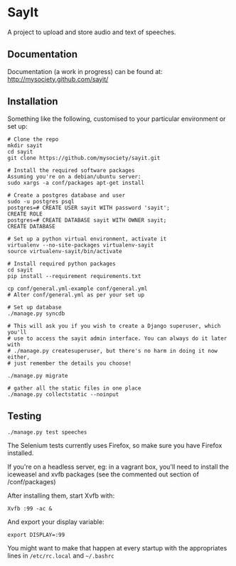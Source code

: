 SayIt
=====

A project to upload and store audio and text of speeches.

Documentation
-------------
Documentation (a work in progress) can be found at: http://mysociety.github.com/sayit/

Installation
------------

Something like the following, customised to your particular environment or set up:

    # Clone the repo
    mkdir sayit
    cd sayit
    git clone https://github.com/mysociety/sayit.git

    # Install the required software packages
    Assuming you're on a debian/ubuntu server:
    sudo xargs -a conf/packages apt-get install

    # Create a postgres database and user
    sudo -u postgres psql
    postgres=# CREATE USER sayit WITH password 'sayit';
    CREATE ROLE
    postgres=# CREATE DATABASE sayit WITH OWNER sayit;
    CREATE DATABASE

    # Set up a python virtual environment, activate it
    virtualenv --no-site-packages virtualenv-sayit
    source virtualenv-sayit/bin/activate

    # Install required python packages
    cd sayit
    pip install --requirement requirements.txt

    cp conf/general.yml-example conf/general.yml
    # Alter conf/general.yml as per your set up

    # Set up database
    ./manage.py syncdb

    # This will ask you if you wish to create a Django superuser, which you'll
    # use to access the sayit admin interface. You can always do it later with
    # ./manage.py createsuperuser, but there's no harm in doing it now either,
    # just remember the details you choose!

    ./manage.py migrate

    # gather all the static files in one place
    ./manage.py collectstatic --noinput

Testing
-------

    ./manage.py test speeches

The Selenium tests currently uses Firefox, so make sure you have Firefox installed.

If you're on a headless server, eg: in a vagrant box, you'll need to install the
iceweasel and xvfb packages (see the commented out section of /conf/packages)

After installing them, start Xvfb with:

    Xvfb :99 -ac &

And export your display variable:

    export DISPLAY=:99

You might want to make that happen at every startup with the appropriates lines in
`/etc/rc.local` and `~/.bashrc`
